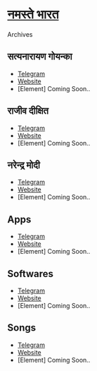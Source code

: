 # [नमस्ते भारत](https://NamasteyBharat.github.io)
Archives

## सत्यनारायण गोयन्का
* [Telegram](https://t.me/SNGoenka_NamasteyBharat)
* [Website](https://NamasteyBharat.github.io/SNGoenka)
* [Element] Coming Soon..

## राजीव दीक्षित
* [Telegram](https://t.me/RajivDixit_NamasteyBharat)
* [Website](https://NamasteyBharat.github.io/RajivDixit)
* [Element] Coming Soon..

## नरेन्द्र मोदी
* [Telegram](https://t.me/MannKiBaat_NamasteyBharat)
* [Website](https://NamasteyBharat.github.io/MannKiBaat)
* [Element] Coming Soon..

## Apps
* [Telegram](https://t.me/tq_bt)
* [Website](https://NamasteyBharat.github.io/Apps)
* [Element] Coming Soon..

## Softwares
* [Telegram](tq_bt)
* [Website](https://NamasteyBharat.github.io/Softwares)
* [Element] Coming Soon..

## Songs
* [Telegram](https://t.me/tq_bt)
* [Website](https://NamasteyBharat.github.io/Songs)
* [Element] Coming Soon..
